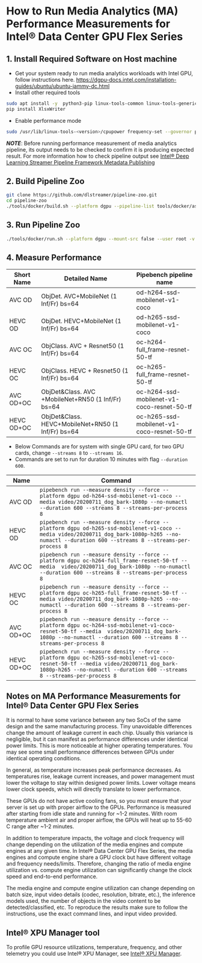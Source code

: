 
# How to Run Media Analytics (MA) Performance Measurements for Intel® Data Center GPU Flex Series

## 1. Install Required Software on Host machine
* Get your system ready to run media analytics workloads with Intel GPU, follow instructions here. 
https://dgpu-docs.intel.com/installation-guides/ubuntu/ubuntu-jammy-dc.html
* Install other required tools
```bash
sudo apt install -y  python3-pip linux-tools-common linux-tools-generic sysstat clinfo
pip install XlsxWriter
```
* Enable performance mode
```bash
sudo /usr/lib/linux-tools-<version>/cpupower frequency-set --governor performance
```

_***NOTE***_: Before running performance measurement of media analytics pipeline, its output needs to be checked to confirm it is producing expected result. For more information how to check pipeline output see [Intel® Deep Learning Streamer Pipeline Framework Metadata Publishing](https://github.com/dlstreamer/dlstreamer/tree/master/samples/gstreamer/gst_launch/metapublish)
## 2. Build Pipeline Zoo
```bash
git clone https://github.com/dlstreamer/pipeline-zoo.git
cd pipeline-zoo
./tools/docker/build.sh --platform dgpu --pipeline-list tools/docker/assets/dgpu-ma-pipelines.yml --tag dlstreamer-pipeline-zoo-dgpu
```
## 3. Run Pipeline Zoo
```bash
./tools/docker/run.sh --platform dgpu --mount-src false --user root -v /home/$USER/.netrc:/root/.netrc --image dlstreamer-pipeline-zoo-dgpu --name dlstreamer-pipeline-zoo-dgpu
```

## 4. Measure Performance 
| Short Name | Detailed Name | Pipebench pipeline name |
|------------|------------------------------| ------------------------- |
| AVC OD | ObjDet. AVC+MobileNet (1 Inf/Fr) bs=64 | od-h264-ssd-mobilenet-v1-coco |
| HEVC OD | ObjDet. HEVC+MobileNet (1 Inf/Fr) bs=64 | od-h265-ssd-mobilenet-v1-coco |
| AVC OC | ObjClass. AVC + Resnet50 (1 Inf/Fr)  bs=64 | oc-h264-full_frame-resnet-50-tf  |
| HEVC OC | ObjClass. HEVC + Resnet50 (1 Inf/Fr)  bs=64 | oc-h265-full_frame-resnet-50-tf  |
| AVC OD+OC | ObjDet&Class. AVC +MobileNet+RN50 (1 Inf/Fr) bs=64 | oc-h264-ssd-mobilenet-v1-coco-resnet-50-tf |
| HEVC OD+OC | ObjDet&Class. HEVC+MobileNet+RN50 (1 Inf/Fr) bs=64 | oc-h265-ssd-mobilenet-v1-coco-resnet-50-tf |

* Below Commands are for system with single GPU card, for two GPU cards, change `--streams 8` to `--streams 16`.
* Commands are set to run for duration 10 minutes with flag `--duration 600`.

| Name| Command|
|----------|------------------|
| AVC OD | `pipebench run --measure density --force --platform dgpu od-h264-ssd-mobilenet-v1-coco --media video/20200711_dog_bark-1080p --no-numactl --duration 600 --streams 8 --streams-per-process 8`  |
| HEVC OD | `pipebench run --measure density --force --platform dgpu od-h265-ssd-mobilenet-v1-coco --media video/20200711_dog_bark-1080p-h265 --no-numactl --duration 600 --streams 8 --streams-per-process 8` |
| AVC OC | `pipebench run --measure density --force --platform dgpu oc-h264-full_frame-resnet-50-tf --media  video/20200711_dog_bark-1080p --no-numactl --duration 600 --streams 8 --streams-per-process 8` |
| HEVC OC | `pipebench run --measure density --force --platform dgpu oc-h265-full_frame-resnet-50-tf --media video/20200711_dog_bark-1080p-h265 --no-numactl --duration 600 --streams 8 --streams-per-process 8` |
| AVC OD+OC | `pipebench run --measure density --force --platform dgpu oc-h264-ssd-mobilenet-v1-coco-resnet-50-tf --media  video/20200711_dog_bark-1080p --no-numactl --duration 600 --streams 8 --streams-per-process 8` |
| HEVC OD+OC | `pipebench run --measure density --force --platform dgpu oc-h265-ssd-mobilenet-v1-coco-resnet-50-tf --media video/20200711_dog_bark-1080p-h265 --no-numactl --duration 600 --streams 8 --streams-per-process 8` |


## Notes on MA Performance Measurements for Intel® Data Center GPU Flex Series

It is normal to have some variance between any two SoCs of the same design and the same manufacturing process. Tiny unavoidable differences change the amount of leakage current in each chip.  Usually this variance is negligible, but it can manifest as performance differences under identical power limits.  This is more noticeable at higher operating temperatures. You may see some small performance differences between GPUs under identical operating conditions.  

In general, as temperature increases peak performance decreases.  As temperatures rise, leakage current increases, and power management must lower the voltage to stay within designed power limits.  Lower voltage means lower clock speeds, which will directly translate to lower performance.   

These GPUs do not have active cooling fans, so you must ensure that your server is set up with proper airflow to the GPUs. Performance is measured after starting from idle state and running for ~1-2 minutes. With room temperature ambient air and proper airflow, the GPUs will heat up to 55-60 C range after ~1-2 minutes.    

In addition to temperature impacts, the voltage and clock frequency will change depending on the utilization of the media engines and compute engines at any given time.  In Intel® Data Center GPU Flex Series, the media engines and compute engine share a GPU clock but have different voltage and frequency needs/limits. Therefore, changing the ratio of media engine utilization vs. compute engine utilization can significantly change the clock speed and end-to-end performance.

The media engine and compute engine utilization can change depending on batch size, input video details (codec, resolution, bitrate, etc.), the inference models used, the number of objects in the video content to be detected/classified, etc.  To reproduce the results make sure to follow the instructions, use the exact command lines, and input video provided.

## Intel® XPU Manager tool

To profile GPU resource utilizations, temperature, frequency, and other telemetry you could use Intel® XPU Manager, see [Intel® XPU Manager](https://github.com/intel/xpumanager).